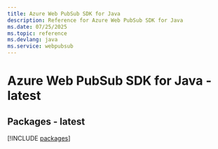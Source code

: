 ```yaml
---
title: Azure Web PubSub SDK for Java
description: Reference for Azure Web PubSub SDK for Java
ms.date: 07/25/2025
ms.topic: reference
ms.devlang: java
ms.service: webpubsub
---
```

# Azure Web PubSub SDK for Java - latest
## Packages - latest
[!INCLUDE [packages](web-pubsub-index.md)]